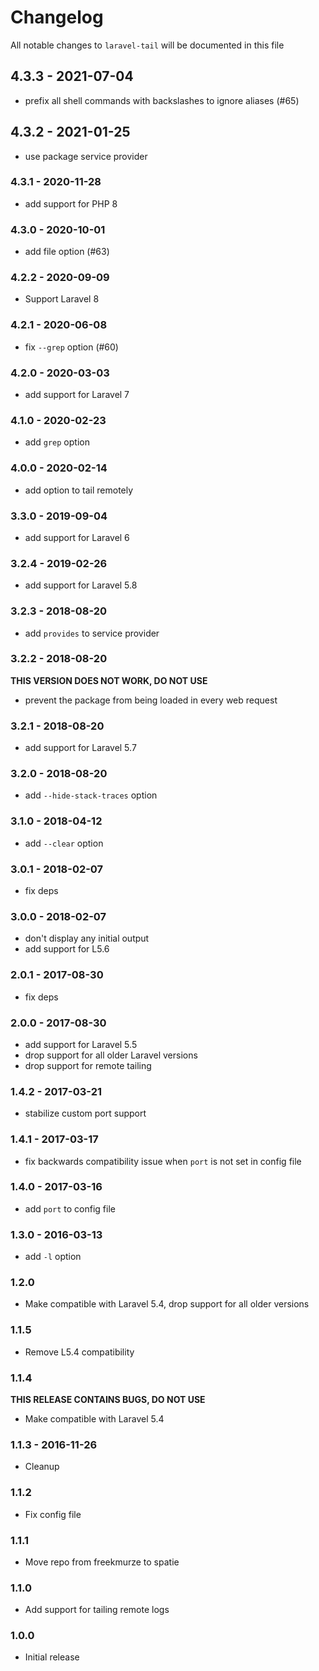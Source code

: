 # Changelog

All notable changes to `laravel-tail` will be documented in this file

## 4.3.3 - 2021-07-04

- prefix all shell commands with backslashes to ignore aliases (#65)

## 4.3.2 - 2021-01-25

- use package service provider

### 4.3.1 - 2020-11-28

- add support for PHP 8

### 4.3.0 - 2020-10-01

- add file option (#63)

### 4.2.2 - 2020-09-09

- Support Laravel 8

### 4.2.1 - 2020-06-08

- fix `--grep` option (#60)

### 4.2.0 - 2020-03-03

- add support for Laravel 7

### 4.1.0 - 2020-02-23

- add `grep` option

### 4.0.0 - 2020-02-14

- add option to tail remotely

### 3.3.0 - 2019-09-04

- add support for Laravel 6

### 3.2.4 - 2019-02-26

- add support for Laravel 5.8

### 3.2.3 - 2018-08-20

- add `provides` to service provider

### 3.2.2 - 2018-08-20

**THIS VERSION DOES NOT WORK, DO NOT USE**
- prevent the package from being loaded in every web request

### 3.2.1 - 2018-08-20

- add support for Laravel 5.7

### 3.2.0 - 2018-08-20

- add `--hide-stack-traces` option

### 3.1.0 - 2018-04-12

- add `--clear` option

### 3.0.1 - 2018-02-07

- fix deps

### 3.0.0 - 2018-02-07

- don't display any initial output
- add support for L5.6

### 2.0.1 - 2017-08-30

- fix deps

### 2.0.0 - 2017-08-30

- add support for Laravel 5.5
- drop support for all older Laravel versions
- drop support for remote tailing

### 1.4.2 - 2017-03-21

- stabilize custom port support

### 1.4.1 - 2017-03-17
- fix backwards compatibility issue when `port` is not set in config file

### 1.4.0 - 2017-03-16
- add `port` to config file

### 1.3.0 - 2016-03-13
- add `-l` option

### 1.2.0
- Make compatible with Laravel 5.4, drop support for all older versions

### 1.1.5
- Remove L5.4 compatibility

### 1.1.4
**THIS RELEASE CONTAINS BUGS, DO NOT USE**

- Make compatible with Laravel 5.4

### 1.1.3 - 2016-11-26
- Cleanup

### 1.1.2
- Fix config file

### 1.1.1
- Move repo from freekmurze to spatie

### 1.1.0
- Add support for tailing remote logs

### 1.0.0
- Initial release
